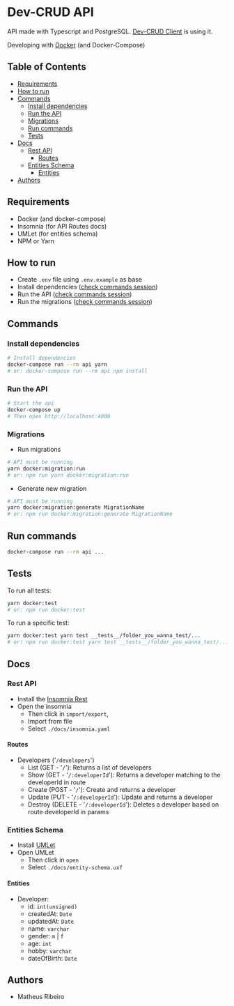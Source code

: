 # Dev-CRUD API
API made with Typescript and PostgreSQL. [Dev-CRUD Client](https://github.com/matheus-rib/dev-crud-client/) is using it. 

Developing with [Docker](https://www.docker.com) (and Docker-Compose)


## Table of Contents
  - [Requirements](#requirements)
  - [How to run](#how-to-run)
  - [Commands](#commands)
    - [Install dependencies](#install-dependencies)
    - [Run the API](#run-the-api)
    - [Migrations](#migrations)
    - [Run commands](#run-commands)
    - [Tests](#tests)
  - [Docs](#docs)
    - [Rest API](#rest-api)
      - [Routes](#routes)
    - [Entities Schema](#entities-schema)
      - [Entities](#entities)
  - [Authors](#authors)

## Requirements
- Docker (and docker-compose)
- Insomnia (for API Routes docs)
- UMLet (for entities schema)
- NPM or Yarn

## How to run
- Create `.env` file using `.env.example` as base
- Install dependencies ([check commands session](#commands))
- Run the API ([check commands session](#commands))
- Run the migrations ([check commands session](#commands))

## Commands
### Install dependencies
```bash
# Install dependencies
docker-compose run --rm api yarn
# or: docker-compose run --rm api npm install
```
### Run the API
```bash
# Start the api
docker-compose up
# Then open http://localhost:4000
```

### Migrations
- Run migrations
```bash
# API must be running
yarn docker:migration:run
# or: npm run yarn docker:migration:run
```

- Generate new migration
```bash
# API must be running
yarn docker:migration:generate MigrationName
# or: npm run docker:migration:generate MigrationName
```

## Run commands
```bash
docker-compose run --rm api ...
```

## Tests
To run all tests: 
```bash
yarn docker:test
# or: npm run docker:test
```

To run a specific test: 
```bash
yarn docker:test yarn test __tests__/folder_you_wanna_test/...
# or: npm run docker:test yarn test __tests__/folder_you_wanna_test/...
```

## Docs
### Rest API
- Install the [Insomnia Rest](https://insomnia.rest/)
- Open the insomnia
  - Then click in `import/export`,
  - Import from file
  - Select `./docs/insomnia.yaml`

#### Routes
  - Developers ('`/developers`')
    - List (GET - '`/`'): Returns a list of developers
    - Show (GET - '`/:developerId`'): Returns a developer matching to the developerId in route
    - Create (POST - '`/`'): Create and returns a developer
    - Update (PUT - '`/:developerId`'): Update and returns a developer
    - Destroy (DELETE - '`/:developerId`'): Deletes a developer based on route developerId in params

### Entities Schema
- Install [UMLet](https://www.umlet.com)
- Open UMLet
  - Then click in `open`
  - Select `./docs/entity-schema.uxf`

#### Entities
  - Developer:
    - id: `int(unsigned)`
    - createdAt: `Date`
    - updatedAt: `Date`
    - name: `varchar`
    - gender: `m` | `f`
    - age: `int`
    - hobby: `varchar`
    - dateOfBirth: `Date`
## Authors
- Matheus Ribeiro